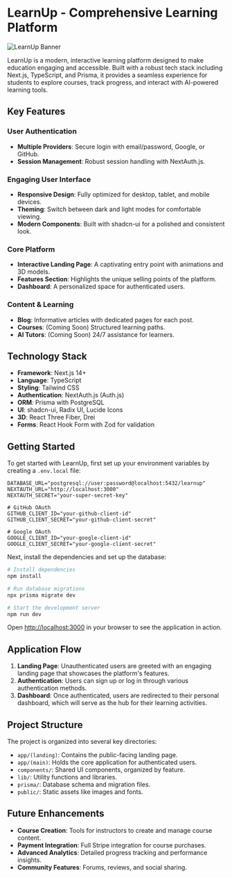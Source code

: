 # LearnUp - Comprehensive Learning Platform

![LearnUp Banner](https://github.com/user-attachments/assets/89401d37-7dab-4726-b233-8df301ede347)

LearnUp is a modern, interactive learning platform designed to make education engaging and accessible. Built with a robust tech stack including Next.js, TypeScript, and Prisma, it provides a seamless experience for students to explore courses, track progress, and interact with AI-powered learning tools.

## Key Features

### User Authentication

- **Multiple Providers**: Secure login with email/password, Google, or GitHub.
- **Session Management**: Robust session handling with NextAuth.js.

### Engaging User Interface

- **Responsive Design**: Fully optimized for desktop, tablet, and mobile devices.
- **Theming**: Switch between dark and light modes for comfortable viewing.
- **Modern Components**: Built with shadcn-ui for a polished and consistent look.

### Core Platform

- **Interactive Landing Page**: A captivating entry point with animations and 3D models.
- **Features Section**: Highlights the unique selling points of the platform.
- **Dashboard**: A personalized space for authenticated users.

### Content & Learning

- **Blog**: Informative articles with dedicated pages for each post.
- **Courses**: (Coming Soon) Structured learning paths.
- **AI Tutors**: (Coming Soon) 24/7 assistance for learners.

## Technology Stack

- **Framework**: Next.js 14+
- **Language**: TypeScript
- **Styling**: Tailwind CSS
- **Authentication**: NextAuth.js (Auth.js)
- **ORM**: Prisma with PostgreSQL
- **UI**: shadcn-ui, Radix UI, Lucide Icons
- **3D**: React Three Fiber, Drei
- **Forms**: React Hook Form with Zod for validation

## Getting Started

To get started with LearnUp, first set up your environment variables by creating a `.env.local` file:

```env
DATABASE_URL="postgresql://user:password@localhost:5432/learnup"
NEXTAUTH_URL="http://localhost:3000"
NEXTAUTH_SECRET="your-super-secret-key"

# GitHub OAuth
GITHUB_CLIENT_ID="your-github-client-id"
GITHUB_CLIENT_SECRET="your-github-client-secret"

# Google OAuth
GOOGLE_CLIENT_ID="your-google-client-id"
GOOGLE_CLIENT_SECRET="your-google-client-secret"
```

Next, install the dependencies and set up the database:

```bash
# Install dependencies
npm install

# Run database migrations
npx prisma migrate dev

# Start the development server
npm run dev
```

Open [http://localhost:3000](http://localhost:3000) in your browser to see the application in action.

## Application Flow

1. **Landing Page**: Unauthenticated users are greeted with an engaging landing page that showcases the platform's features.
2. **Authentication**: Users can sign up or log in through various authentication methods.
3. **Dashboard**: Once authenticated, users are redirected to their personal dashboard, which will serve as the hub for their learning activities.

## Project Structure

The project is organized into several key directories:

- `app/(landing)`: Contains the public-facing landing page.
- `app/(main)`: Holds the core application for authenticated users.
- `components/`: Shared UI components, organized by feature.
- `lib/`: Utility functions and libraries.
- `prisma/`: Database schema and migration files.
- `public/`: Static assets like images and fonts.

## Future Enhancements

- **Course Creation**: Tools for instructors to create and manage course content.
- **Payment Integration**: Full Stripe integration for course purchases.
- **Advanced Analytics**: Detailed progress tracking and performance insights.
- **Community Features**: Forums, reviews, and social sharing.
